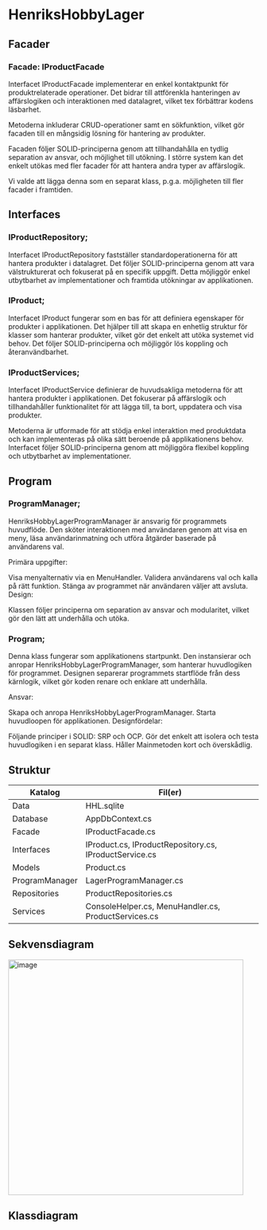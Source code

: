 # HenriksHobbyLager

## Facader

### Facade: IProductFacade
Interfacet IProductFacade implementerar en enkel kontaktpunkt för produktrelaterade operationer. Det bidrar till attförenkla hanteringen av affärslogiken och interaktionen med datalagret, vilket tex förbättrar kodens läsbarhet.

Metoderna inkluderar CRUD-operationer samt en sökfunktion, vilket gör facaden till en mångsidig lösning för hantering av produkter.

Facaden följer SOLID-principerna genom att tillhandahålla en tydlig separation av ansvar, och möjlighet till utökning. I större system kan det enkelt utökas med fler facader för att hantera andra typer av affärslogik. 

Vi valde att lägga denna som en separat klass, p.g.a. möjligheten till fler facader i framtiden. 

## Interfaces

### IProductRepository;

Interfacet IProductRepository fastställer standardoperationerna för att hantera produkter i datalagret. Det följer SOLID-principerna genom att vara välstrukturerat och fokuserat på en specifik uppgift. Detta möjliggör enkel utbytbarhet av implementationer och framtida utökningar av applikationen.


### IProduct;

Interfacet IProduct fungerar som en bas för att definiera egenskaper för produkter i applikationen. Det hjälper till att skapa en enhetlig struktur för klasser som hanterar produkter, vilket gör det enkelt att utöka systemet vid behov. Det följer SOLID-principerna och möjliggör lös koppling och återanvändbarhet.



### IProductServices;

Interfacet IProductService definierar de huvudsakliga metoderna för att hantera produkter i applikationen. Det fokuserar på affärslogik och tillhandahåller funktionalitet för att lägga till, ta bort, uppdatera och visa produkter.

Metoderna är utformade för att stödja enkel interaktion med produktdata och kan implementeras på olika sätt beroende på applikationens behov. Interfacet följer SOLID-principerna genom att möjliggöra flexibel koppling och utbytbarhet av implementationer.


## Program

### ProgramManager; 

HenriksHobbyLagerProgramManager är ansvarig för programmets huvudflöde. Den sköter interaktionen med användaren genom att visa en meny, läsa användarinmatning och utföra åtgärder baserade på användarens val.

Primära uppgifter:

Visa menyalternativ via en MenuHandler.
Validera användarens val och kalla på rätt funktion.
Stänga av programmet när användaren väljer att avsluta.
Design:

Klassen följer principerna om separation av ansvar och modularitet, vilket gör den lätt att underhålla och utöka.

### Program; 

Denna klass fungerar som applikationens startpunkt. Den instansierar och anropar HenriksHobbyLagerProgramManager, som hanterar huvudlogiken för programmet. Designen separerar programmets startflöde från dess kärnlogik, vilket gör koden renare och enklare att underhålla.

Ansvar:

Skapa och anropa HenriksHobbyLagerProgramManager.
Starta huvudloopen för applikationen.
Designfördelar:

Följande principer i SOLID: SRP och OCP.
Gör det enkelt att isolera och testa huvudlogiken i en separat klass.
Håller Mainmetoden kort och överskådlig.



## Struktur

| Katalog         | Fil(er)                                   |
|------------------|-------------------------------------------|
| Data            | HHL.sqlite                               |
| Database        | AppDbContext.cs                          |
| Facade          | IProductFacade.cs                        |
| Interfaces      | IProduct.cs, IProductRepository.cs, IProductService.cs |
| Models          | Product.cs                               |
| ProgramManager  | LagerProgramManager.cs                   |
| Repositories    | ProductRepositories.cs                   |
| Services        | ConsoleHelper.cs, MenuHandler.cs, ProductServices.cs |


## Sekvensdiagram

<img width="473" alt="image" src="https://github.com/user-attachments/assets/ce27ba06-50f8-4699-9989-e0de75281650" />




## Klassdiagram









